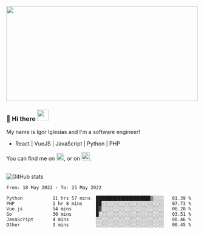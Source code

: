 <img src="https://c.tenor.com/KjVxfRrrncUAAAAd/matrix.gif" width="100%" height="250px">

### 🔭 Hi there <img src="https://raw.githubusercontent.com/MartinHeinz/MartinHeinz/master/wave.gif" width="30px">


My name is Igor Iglesias and I'm a software engineer!
<br>

<ul>
  <li> React | VueJS | JavaScript | Python | PHP </li>
</ul>
You can find me on <a href="https://twitter.com/IgorIglesias5"><img src="https://i.imgur.com/JLLlB5S.png" width="20px"></a>, or on <a href="https://www.linkedin.com/in/igor-iglesias-62478428/"><img src="https://i.imgur.com/PXyIkWx.png" width="22px"></a>.

<br>
<br>

![GitHub stats](https://github-readme-stats.vercel.app/api?username=igoiglesias&show_icons=true&count_private=true&theme=chartreuse-dark&hide_title=true)

<!--START_SECTION:waka-->

```text
From: 18 May 2022 - To: 25 May 2022

Python           11 hrs 57 mins  ████████████████████▒░░░░   81.39 %
PHP              1 hr 8 mins     ██░░░░░░░░░░░░░░░░░░░░░░░   07.73 %
Vue.js           54 mins         █▓░░░░░░░░░░░░░░░░░░░░░░░   06.20 %
Go               30 mins         █░░░░░░░░░░░░░░░░░░░░░░░░   03.51 %
JavaScript       4 mins          ░░░░░░░░░░░░░░░░░░░░░░░░░   00.46 %
Other            3 mins          ░░░░░░░░░░░░░░░░░░░░░░░░░   00.45 %
```

<!--END_SECTION:waka-->
